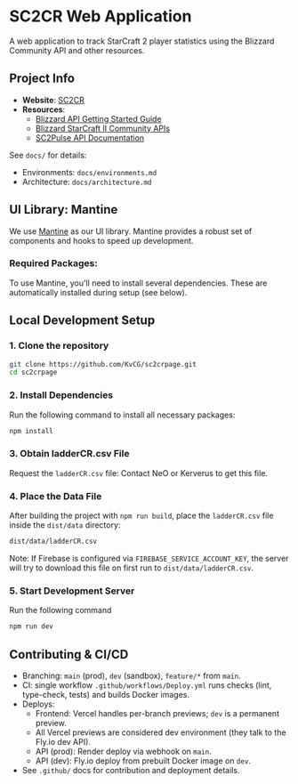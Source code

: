 # SC2CR Web Application

A web application to track StarCraft 2 player statistics using the Blizzard Community API and other resources.

## Project Info
- **Website**: [SC2CR](https://sc2cr.vercel.app/)
- **Resources**:
  - [Blizzard API Getting Started Guide](https://develop.battle.net/documentation/guides/getting-started)
  - [Blizzard StarCraft II Community APIs](https://develop.battle.net/documentation/starcraft-2/community-apis)
  - [SC2Pulse API Documentation](https://sc2pulse.nephest.com/sc2/doc/swagger-ui/index.html)
  
See `docs/` for details:
- Environments: `docs/environments.md`
- Architecture: `docs/architecture.md`

## UI Library: Mantine
We use [Mantine](https://mantine.dev/getting-started/) as our UI library. Mantine provides a robust set of components and hooks to speed up development.

### Required Packages:
To use Mantine, you'll need to install several dependencies. These are automatically installed during setup (see below).

## Local Development Setup

### 1. Clone the repository
```bash
git clone https://github.com/KvCG/sc2crpage.git
cd sc2crpage
```

### 2. Install Dependencies
Run the following command to install all necessary packages:
```bash
npm install
```

### 3. Obtain ladderCR.csv File
Request the `ladderCR.csv` file: Contact NeO or Kerverus to get this file.

### 4. Place the Data File
After building the project with `npm run build`, place the `ladderCR.csv` file inside the `dist/data` directory:
```bash
dist/data/ladderCR.csv
```

Note: If Firebase is configured via `FIREBASE_SERVICE_ACCOUNT_KEY`, the server will try to download this file on first run to `dist/data/ladderCR.csv`.

### 5. Start Development Server
Run the following command
```bash
npm run dev
```

## Contributing & CI/CD
- Branching: `main` (prod), `dev` (sandbox), `feature/*` from `main`.
- CI: single workflow `.github/workflows/Deploy.yml` runs checks (lint, type-check, tests) and builds Docker images.
- Deploys:
  - Frontend: Vercel handles per-branch previews; `dev` is a permanent preview.
  - All Vercel previews are considered dev environment (they talk to the Fly.io dev API).
  - API (prod): Render deploy via webhook on `main`.
  - API (dev): Fly.io deploy from prebuilt Docker image on `dev`.
- See `.github/` docs for contribution and deployment details.